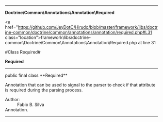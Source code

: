 
- - -

**Doctrine\Common\Annotations\Annotation\Required**


<a href="https://github.com/JeyDotC/Hirudo/blob/master/framework/libs/doctrine-common/doctrine/common/annotations/annotation/required.php#L31 class="location">framework\libs\doctrine-common\Doctrine\Common\Annotations\Annotation\Required.php at line 31</a>

#Class Required#

**Required**




- - -

<p class="signature">public final  class **Required**</p>

<div class="comment" id="overview_description"><p>Annotation that can be used to signal to the parser
to check if that attribute is required during the parsing process.</p></div>

<dl>
<dt>Author:</dt>
<dd>Fabio B. Silva <fabio.bat.silva@gmail.com></dd>
<dt>Annotation.</dt>
</dl>


- - -

